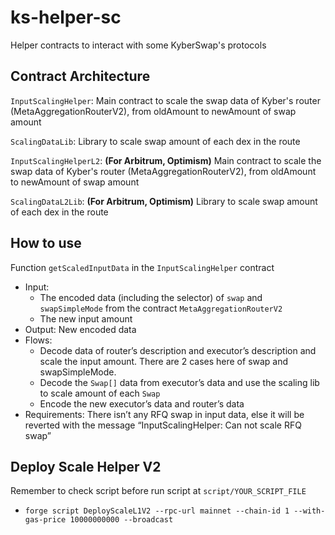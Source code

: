 # ks-helper-sc
Helper contracts to interact with some KyberSwap's protocols

## Contract Architecture
`InputScalingHelper`: Main contract to scale the swap data of Kyber's router (MetaAggregationRouterV2), 
from oldAmount to newAmount of swap amount

`ScalingDataLib`: Library to scale swap amount of each dex in the route

`InputScalingHelperL2`: **(For Arbitrum, Optimism)** Main contract to scale the swap data of Kyber's router (MetaAggregationRouterV2), 
from oldAmount to newAmount of swap amount

`ScalingDataL2Lib`: **(For Arbitrum, Optimism)** Library to scale swap amount of each dex in the route
## How to use
Function `getScaledInputData` in the `InputScalingHelper` contract
- Input:
    - The encoded data (including the selector) of `swap` and `swapSimpleMode` from the contract `MetaAggregationRouterV2`
    - The new input amount
- Output: New encoded data
- Flows:
    - Decode data of router’s description and executor’s description and scale the input amount. There are 2 cases here of swap and swapSimpleMode.
    - Decode the `Swap[]` data from executor’s data and use the scaling lib to scale amount of each `Swap`
    - Encode the new executor’s data and router’s data
- Requirements: There isn’t any RFQ swap in input data, else it will be reverted with the message “InputScalingHelper: Can not scale RFQ swap”

## Deploy Scale Helper V2
Remember to check script before run script at `script/YOUR_SCRIPT_FILE`
- `forge script DeployScaleL1V2 --rpc-url mainnet --chain-id 1 --with-gas-price 10000000000 --broadcast`